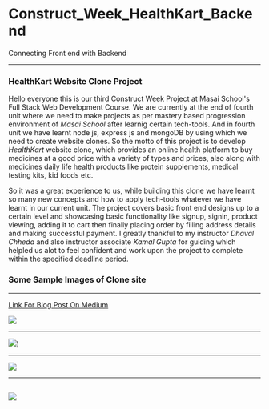 # Construct_Week_HealthKart_Backend
 Connecting Front end with Backend

  ---
 
### **HealthKart Website Clone Project**

Hello everyone this is our third Construct Week Project at Masai School's Full Stack Web Development Course. We are currently at the end of fourth unit where we need to make projects as per mastery based progression environment of _Masai School_ after learnig certain tech-tools. And in fourth unit we have learnt node js, express js and mongoDB by using which we need to create website clones. So the motto of this project is to develop *HealthKart* website clone, which provides an online health platform to buy medicines at a good price with a variety of types and prices, also along with medicines daily life health products like protein supplements, medical testing kits, kid foods etc.

  So it was a great experience to us, while building this clone we have learnt so many new concepts and how to apply tech-tools whatever we have learnt in our current unit. The project covers basic front end designs up to a certain level and showcasing basic functionality like signup, signin, product viewing, adding it to cart then finally placing order by filling address details and making successful payment. I greatly thankful to my instructor *Dhaval Chheda* and also instructor associate *Kamal Gupta* for guiding which helpled us alot to feel confident and work upon the project to complete within the specified deadline period.
 
 
### Some Sample Images of Clone site
---

[Link For Blog Post On Medium](https://medium.com/@premuhulikoppe/my-first-construct-week-project-1331359a7c7f)

 ![](/.vscode/Blog%Images/Home%page.png)
 
 ---
 ![](/.vscode/Blog%Images/Signup%Login%Page.png))
 
 ---
 ![](/.vscode/Blog%Images/Products%Page.png)
 
 ---
 ![](/.vscode/Blog%Images/product%view%page.png)
 ---



